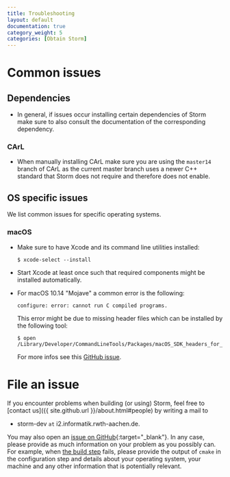 ```yaml
---
title: Troubleshooting
layout: default
documentation: true
category_weight: 5
categories: [Obtain Storm]
---
```


# Common issues

## Dependencies
- In general, if issues occur installing certain dependencies of Storm make sure to also consult the documentation of the corresponding dependency.

### CArL
- When manually installing CArL make sure you are using the `master14` branch of CArL as the current master branch uses a newer C++ standard that Storm does not require and therefore does not enable.

## OS specific issues
We list common issues for specific operating systems.

### <i class="fa fa-apple" aria-hidden="true"></i> macOS

- Make sure to have Xcode and its command line utilities installed:
  ``` console
  $ xcode-select --install
  ```

- Start Xcode at least once such that required components might be installed automatically.

- For macOS 10.14 "Mojave" a common error is the following:
  ``` console
  configure: error: cannot run C compiled programs.
  ```
  This error might be due to missing header files which can be installed by the following tool:
  ``` console
  $ open /Library/Developer/CommandLineTools/Packages/macOS_SDK_headers_for_macOS_10.14.pkg
  ```
  For more infos see this [GitHub issue](https://github.com/neovim/neovim/issues/9050#issuecomment-424417456).

# File an issue

If you encounter problems when building (or using) Storm, feel free to [contact us]({{ site.github.url }}/about.html#people) by writing a mail to
- <i class="fa fa-envelope" aria-hidden="true"></i> storm-dev ```at``` i2.informatik.rwth-aachen.de.

You may also open an [issue on GitHub](https://github.com/moves-rwth/storm/issues){:target="_blank"}. In any case, please provide as much information on your problem as you possibly can. For example, when [the build step](build.html#build-step) fails, please provide the output of `cmake` in the configuration step and details about your operating system, your machine and any other information that is potentially relevant.
